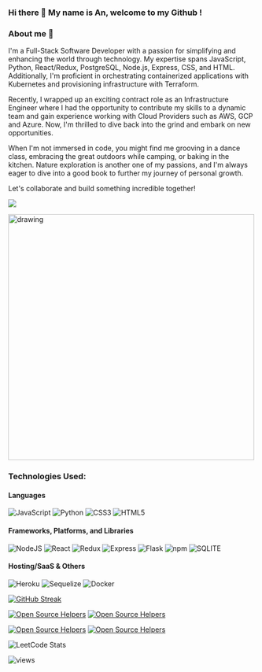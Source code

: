 ### Hi there 👋 My name is An, welcome to my Github !


### About me 🌱

I'm a Full-Stack Software Developer with a passion for simplifying and enhancing the world through technology. My expertise spans JavaScript, Python, React/Redux, PostgreSQL, Node.js, Express, CSS, and HTML. Additionally, I'm proficient in orchestrating containerized applications with Kubernetes and provisioning infrastructure with Terraform.

Recently, I wrapped up an exciting contract role as an Infrastructure Engineer where I had the opportunity to contribute my skills to a dynamic team and gain experience working with Cloud Providers such as AWS, GCP and Azure. Now, I'm thrilled to dive back into the grind and embark on new opportunities.

When I'm not immersed in code, you might find me grooving in a dance class, embracing the great outdoors while camping, or baking in the kitchen. Nature exploration is another one of my passions, and I'm always eager to dive into a good book to further my journey of personal growth.

Let's collaborate and build something incredible together!

[<img src="https://img.shields.io/badge/LinkedIn-0077B5?style=for-the-badge&logo=linkedin&logoColor=white">](https://www.linkedin.com/in/an-bui-0115/)

<img src="https://cdn.dribbble.com/users/4055494/screenshots/15215756/media/d2b66c4ca0192aa26d103448b3d1518b.gif" alt="drawing" style="width:500px; justify-content:center"/>



### Technologies Used:

#### Languages
![JavaScript](https://img.shields.io/badge/JavaScript-F7DF1E?style=for-the-badge&logo=JavaScript&logoColor=white)
![Python](https://img.shields.io/badge/Python-3776AB?style=for-the-badge&logo=python&logoColor=white)
![CSS3](https://img.shields.io/badge/CSS3-1572B6?style=for-the-badge&logo=css3&logoColor=white)
![HTML5](https://img.shields.io/badge/HTML5-E34F26?style=for-the-badge&logo=html5&logoColor=white)

#### Frameworks, Platforms, and Libraries
![NodeJS](https://img.shields.io/badge/Node.js-43853D?style=for-the-badge&logo=node.js&logoColor=white)
![React](https://img.shields.io/badge/React-20232A?style=for-the-badge&logo=react&logoColor=61DAFB)
![Redux](https://img.shields.io/badge/Redux-593D88?style=for-the-badge&logo=redux&logoColor=white)
![Express](https://img.shields.io/badge/Express.js-404D59?style=for-the-badge)
![Flask](https://img.shields.io/badge/Flask-000000?style=for-the-badge&logo=flask&logoColor=white)
![npm](https://img.shields.io/badge/npm-CB3837?style=for-the-badge&logo=npm&logoColor=white)
![SQLITE](https://img.shields.io/badge/SQLite-07405E?style=for-the-badge&logo=sqlite&logoColor=white)


#### Hosting/SaaS & Others
![Heroku](https://img.shields.io/badge/Heroku-430098?style=for-the-badge&logo=heroku&logoColor=white)
![Sequelize](https://img.shields.io/badge/sequelize-323330?style=for-the-badge&logo=sequelize&logoColor=blue)
![Docker](https://img.shields.io/badge/docker-%230db7ed.svg?style=for-the-badge&logo=docker&logoColor=white)

[![GitHub Streak](https://streak-stats.demolab.com/?user=anbui0115&theme=dark)](https://git.io/streak-stats)

[![Open Source Helpers](https://www.codetriage.com/nodejs/node/badges/users.svg)](https://www.codetriage.com/nodejs/node)
[![Open Source Helpers](https://www.codetriage.com/reactjs/reactjs.org/badges/users.svg)](https://www.codetriage.com/reactjs/reactjs.org)


[![Open Source Helpers](https://www.codetriage.com/python/cpython/badges/users.svg)](https://www.codetriage.com/python/cpython)
[![Open Source Helpers](https://www.codetriage.com/facebook/react/badges/users.svg)](https://www.codetriage.com/facebook/react)

![LeetCode Stats](https://leetcard.jacoblin.cool/Anbui0115?theme=dark&font=Noto%20Serif%20Devanagari)


![views](https://komarev.com/ghpvc/?username=anbui0115&label=PROFILE+VIEWS)

